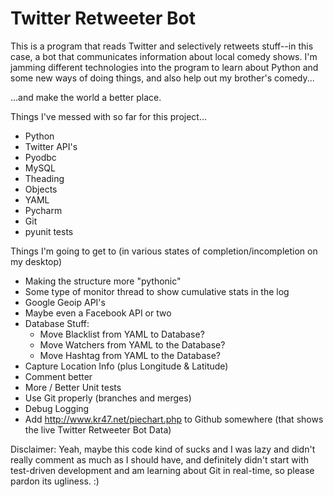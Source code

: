 # Twitter Retweeter Bot

This is a program that reads Twitter and selectively retweets stuff--in this case, a bot
that communicates information about local comedy shows.  I'm jamming different
technologies into the program to learn about Python and some new ways of doing things,
and also help out my brother's comedy...

...and make the world a better place.

Things I've messed with so far for this project...
* Python
* Twitter API's
* Pyodbc
* MySQL
* Theading
* Objects
* YAML
* Pycharm
* Git
* pyunit tests

Things I'm going to get to (in various states of completion/incompletion on my desktop)
* Making the structure more "pythonic"
* Some type of monitor thread to show cumulative stats in the log
* Google Geoip API's
* Maybe even a Facebook API or two
* Database Stuff:
  * Move Blacklist from YAML to Database?
  * Move Watchers from YAML to the Database?
  * Move Hashtag from YAML to the Database?
* Capture Location Info (plus Longitude & Latitude)
* Comment better
* More / Better Unit tests
* Use Git properly (branches and merges)
* Debug Logging
* Add http://www.kr47.net/piechart.php to Github somewhere (that shows the live Twitter Retweeter Bot Data)


Disclaimer:  Yeah, maybe this code kind of sucks and I was lazy and didn't really
comment as much as I should have, and definitely didn't start with test-driven development
and am learning about Git in real-time, so please pardon its ugliness. :)